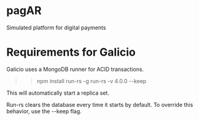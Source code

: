 # pagAR
Simulated platform for digital payments

# Requirements for Galicio
Galicio uses a MongoDB runner for ACID transactions. 

>> npm install run-rs -g
>> run-rs -v 4.0.0 --keep

This will automatically start a replica set.

Run-rs clears the database every time it starts by default. To override this behavior, use the --keep flag.